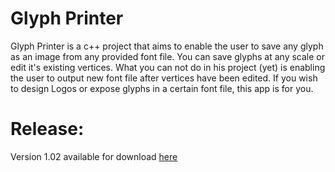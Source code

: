 # Glyph Printer
Glyph Printer is a c++ project that aims to enable the user to save any glyph as an image from any provided font file. You can save glyphs at any scale or edit it's existing vertices. What you can not do in his project (yet) is enabling the user to output new font file after vertices have been edited. If you wish to design Logos or expose glyphs in a certain font file, this app is for you.

# Release:
Version 1.02 available for download [here](https://github.com/TheOathMan/GP/releases)
